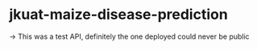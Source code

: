 # jkuat-maize-disease-prediction

-> This was a test API, definitely the one deployed could never be public
